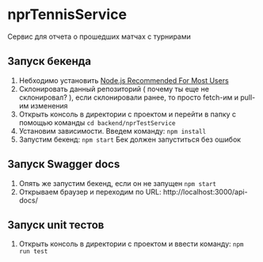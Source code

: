 # nprTennisService
 Сервис для отчета о прошедших матчах с турнирами

## Запуск бекенда
1) Небходимо установить [Node.js Recommended For Most Users](https://nodejs.org/en) 
2) Склонировать данный репозиторий ( почему ты еще не склонировал? ), если склонировали ранее, то просто fetch-им и pull-им изменения
3) Открыть консоль в директории с проектом и перейти в папку с помощью команды ```cd backend/nprTestService```
4) Установим зависимости. Введем команду:  ```npm install```
5) Запустим бекенд: ```npm start```
Бек должен запуститься без ошибок

## Запуск Swagger docs
1) Опять же запустим бекенд, если он не запущен ```npm start```
2) Открываем браузер и переходим по URL: http://localhost:3000/api-docs/

## Запуск unit тестов
1) Открыть консоль в директории с проектом и ввести команду: ```npm run test```
